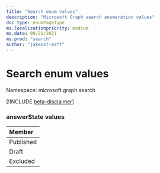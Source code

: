```yaml
---
title: "Search enum values"
description: "Microsoft Graph search enumeration values"
doc_type: enumPageType
ms.localizationpriority: medium
ms.date: 09/21/2021
ms.prod: "search"
author: "jakeost-msft"
---
```


# Search enum values

Namespace: microsoft.graph.search

[!INCLUDE [beta-disclaimer](../../includes/beta-disclaimer.md)]

### answerState values

|Member|
|:---|
|Published|
|Draft|
|Excluded|

<!--
{
  "type": "#page.annotation",
  "namespace": "microsoft.graph.search"
}
-->